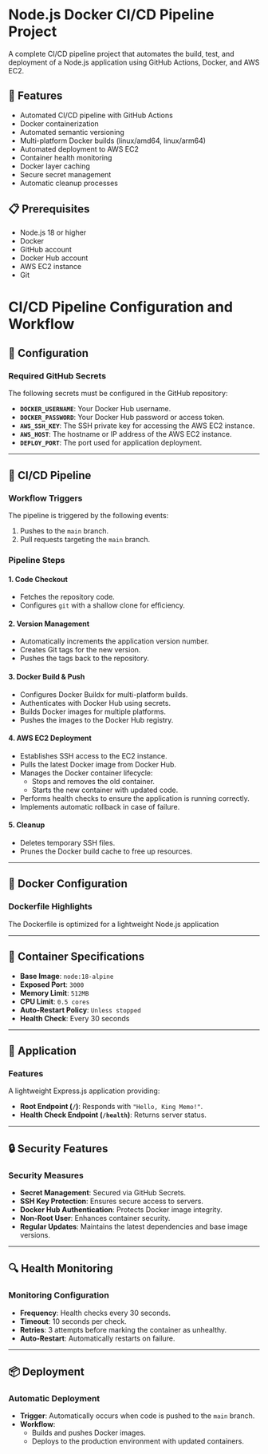 # Node.js Docker CI/CD Pipeline Project

A complete CI/CD pipeline project that automates the build, test, and deployment of a Node.js application using GitHub Actions, Docker, and AWS EC2.

## 🚀 Features

- Automated CI/CD pipeline with GitHub Actions
- Docker containerization
- Automated semantic versioning
- Multi-platform Docker builds (linux/amd64, linux/arm64)
- Automated deployment to AWS EC2
- Container health monitoring
- Docker layer caching
- Secure secret management
- Automatic cleanup processes

## 📋 Prerequisites

- Node.js 18 or higher
- Docker
- GitHub account
- Docker Hub account
- AWS EC2 instance
- Git

# CI/CD Pipeline Configuration and Workflow

## 🔑 Configuration

### Required GitHub Secrets
The following secrets must be configured in the GitHub repository:

- **`DOCKER_USERNAME`**: Your Docker Hub username.
- **`DOCKER_PASSWORD`**: Your Docker Hub password or access token.
- **`AWS_SSH_KEY`**: The SSH private key for accessing the AWS EC2 instance.
- **`AWS_HOST`**: The hostname or IP address of the AWS EC2 instance.
- **`DEPLOY_PORT`**: The port used for application deployment.

---

## 🔄 CI/CD Pipeline

### Workflow Triggers
The pipeline is triggered by the following events:
1. Pushes to the `main` branch.
2. Pull requests targeting the `main` branch.

### Pipeline Steps

#### 1. Code Checkout
- Fetches the repository code.
- Configures `git` with a shallow clone for efficiency.

#### 2. Version Management
- Automatically increments the application version number.
- Creates Git tags for the new version.
- Pushes the tags back to the repository.

#### 3. Docker Build & Push
- Configures Docker Buildx for multi-platform builds.
- Authenticates with Docker Hub using secrets.
- Builds Docker images for multiple platforms.
- Pushes the images to the Docker Hub registry.

#### 4. AWS EC2 Deployment
- Establishes SSH access to the EC2 instance.
- Pulls the latest Docker image from Docker Hub.
- Manages the Docker container lifecycle:
  - Stops and removes the old container.
  - Starts the new container with updated code.
- Performs health checks to ensure the application is running correctly.
- Implements automatic rollback in case of failure.

#### 5. Cleanup
- Deletes temporary SSH files.
- Prunes the Docker build cache to free up resources.

---

## 🐳 Docker Configuration

### Dockerfile Highlights
The Dockerfile is optimized for a lightweight Node.js application

---

## 🐳 Container Specifications
- **Base Image**: `node:18-alpine`
- **Exposed Port**: `3000`
- **Memory Limit**: `512MB`
- **CPU Limit**: `0.5 cores`
- **Auto-Restart Policy**: `Unless stopped`
- **Health Check**: Every 30 seconds

---

## 📱 Application

### Features
A lightweight Express.js application providing:
- **Root Endpoint (`/`)**: Responds with `"Hello, King Memo!"`.
- **Health Check Endpoint (`/health`)**: Returns server status.

---

## 🔒 Security Features

### Security Measures
- **Secret Management**: Secured via GitHub Secrets.
- **SSH Key Protection**: Ensures secure access to servers.
- **Docker Hub Authentication**: Protects Docker image integrity.
- **Non-Root User**: Enhances container security.
- **Regular Updates**: Maintains the latest dependencies and base image versions.

---

## 🔍 Health Monitoring

### Monitoring Configuration
- **Frequency**: Health checks every 30 seconds.
- **Timeout**: 10 seconds per check.
- **Retries**: 3 attempts before marking the container as unhealthy.
- **Auto-Restart**: Automatically restarts on failure.

---

## 📦 Deployment

### Automatic Deployment
- **Trigger**: Automatically occurs when code is pushed to the `main` branch.
- **Workflow**:
  - Builds and pushes Docker images.
  - Deploys to the production environment with updated containers.

